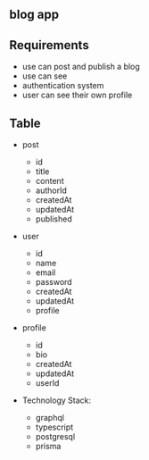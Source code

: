 ## blog app

## Requirements

- use can post and publish a blog
- use can see
- authentication system
- user can see their own profile

## Table

- post

  - id
  - title
  - content
  - authorId
  - createdAt
  - updatedAt
  - published

- user

  - id
  - name
  - email
  - password
  - createdAt
  - updatedAt
  - profile

- profile

  - id
  - bio
  - createdAt
  - updatedAt
  - userId

- Technology Stack:
  - graphql
  - typescript
  - postgresql
  - prisma
